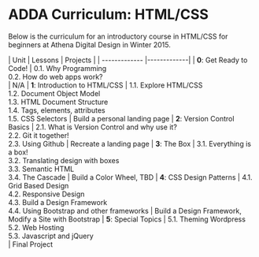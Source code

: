 ADDA Curriculum: HTML/CSS
==========

Below is the curriculum for an introductory course in HTML/CSS for beginners at Athena Digital Design in Winter 2015.


| Unit      | Lessons | Projects |
| ------------- |-------------|
| **0**: Get Ready to Code!  | 0.1. Why Programming <br>0.2. How do web apps work? <br> | N/A
| **1**: Introduction to HTML/CSS  | 1.1. Explore HTML/CSS <br>1.2. Document Object Model <br> 1.3. HTML Document Structure <br> 1.4. Tags, elements, attributes <br> 1.5. CSS Selectors | Build a personal landing page 
| **2**: Version Control Basics  | 2.1. What is Version Control and why use it? <br>2.2. Git it together! <br> 2.3. Using Github | Recreate a landing page
| **3**: The Box  | 3.1. Everything is a box! <br>3.2. Translating design with boxes <br> 3.3. Semantic HTML <br> 3.4. The Cascade | Build a Color Wheel, TBD 
| **4**: CSS Design Patterns  | 4.1. Grid Based Design <br>4.2. Responsive Design <br> 4.3. Build a Design Framework <br> 4.4. Using Bootstrap and other frameworks | Build a Design Framework, Modify a Site with Bootstrap
| **5**: Special Topics  | 5.1. Theming Wordpress <br>5.2. Web Hosting <br> 5.3. Javascript and jQuery <br> | Final Project

 
